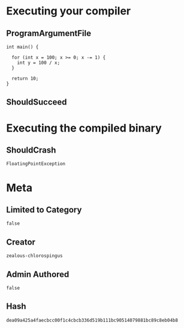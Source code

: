 # Executing your compiler

## ProgramArgumentFile

```
int main() {

  for (int x = 100; x >= 0; x -= 1) {
    int y = 100 / x;
  }

  return 10;
}
```

## ShouldSucceed

# Executing the compiled binary

## ShouldCrash

```
FloatingPointException
```

# Meta

## Limited to Category

```
false
```

## Creator

```
zealous-chlorospingus
```

## Admin Authored

```
false
```

## Hash

```
dea09a425a4faecbcc00f1c4cbcb336d519b111bc90514079881bc89c8eb04b8
```
